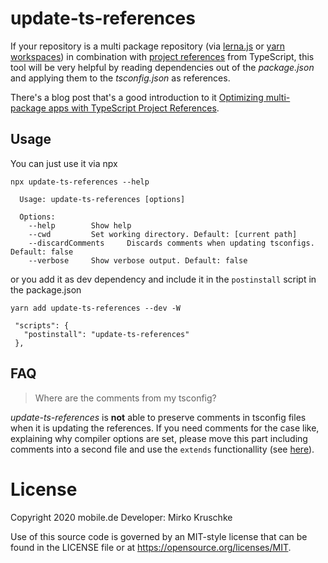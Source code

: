 # update-ts-references

If your repository is a multi package repository (via [lerna.js](https://lerna.js.org/) or [yarn workspaces](https://classic.yarnpkg.com/en/docs/workspaces/)) in combination with [project references](https://www.typescriptlang.org/docs/handbook/project-references.html) from TypeScript, this tool will be very helpful by reading dependencies out of the _package.json_ and applying them to the _tsconfig.json_ as references.

There's a blog post that's a good introduction to it [Optimizing multi-package apps with TypeScript Project References](https://ebaytech.berlin/optimizing-multi-package-apps-with-typescript-project-references-d5c57a3b4440).

## Usage

You can just use it via npx

```
npx update-ts-references --help

  Usage: update-ts-references [options]

  Options:
    --help        Show help
    --cwd         Set working directory. Default: [current path]
    --discardComments     Discards comments when updating tsconfigs. Default: false
    --verbose     Show verbose output. Default: false
```

or you add it as dev dependency and include it in the `postinstall` script in the package.json

`yarn add update-ts-references --dev -W`

```
 "scripts": {
   "postinstall": "update-ts-references"
 },
```

## FAQ

> Where are the comments from my tsconfig?

_update-ts-references_ is **not** able to preserve comments in tsconfig files when it is updating the references. If you need comments for the case like, explaining why compiler options are set, please move this part including comments into a second file and use the `extends` functionallity (see [here](https://www.typescriptlang.org/docs/handbook/tsconfig-json.html#tsconfig-bases)).


# License

Copyright 2020 mobile.de
Developer: Mirko Kruschke

Use of this source code is governed by an MIT-style license that can be found in the LICENSE file or at https://opensource.org/licenses/MIT.
